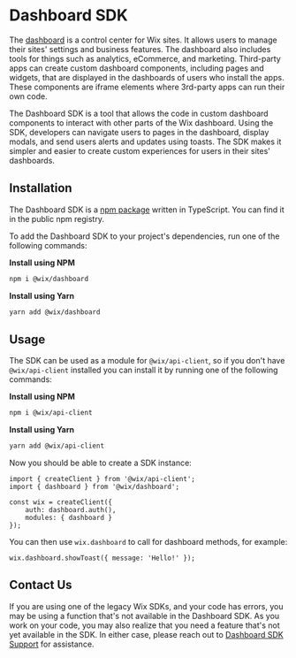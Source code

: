 # Dashboard SDK

The [dashboard](https://support.wix.com/en/article/about-your-wix-dashboard) is a control center for Wix sites. It allows users to manage their sites' settings and business features. The dashboard also includes tools for things such as analytics, eCommerce, and marketing. Third-party apps can create custom dashboard components, including pages and widgets, that are displayed in the dashboards of users who install the apps. These components are iframe elements where 3rd-party apps can run their own code.

The Dashboard SDK is a tool that allows the code in custom dashboard components to interact with other parts of the Wix dashboard. Using the SDK, developers can navigate users to pages in the dashboard, display modals, and send users alerts and updates using toasts. The SDK makes it simpler and easier to create custom experiences for users in their sites' dashboards.

## Installation

The Dashboard SDK is a [npm package](https://www.npmjs.com/package/@wix/dashboard) written in TypeScript. You can find it in the public npm registry.

To add the Dashboard SDK to your project's dependencies, run one of the following commands:

**Install using NPM**

```bash
npm i @wix/dashboard
```

**Install using Yarn**

```bash
yarn add @wix/dashboard
```

## Usage

The SDK can be used as a module for `@wix/api-client`, so if you don't have `@wix/api-client` installed you can install it by running one of the following commands:


**Install using NPM**

```bash
npm i @wix/api-client
```

**Install using Yarn**

```bash
yarn add @wix/api-client
```

Now you should be able to create a SDK instance: 

```JS
import { createClient } from '@wix/api-client';
import { dashboard } from '@wix/dashboard';

const wix = createClient({
    auth: dashboard.auth(),
    modules: { dashboard }
});
```

You can then use `wix.dashboard` to call for dashboard methods, for example:
```JS
wix.dashboard.showToast({ message: 'Hello!' });
```

## Contact Us

If you are using one of the legacy Wix SDKs, and your code has errors, you may be using a function that's not available in the Dashboard SDK. As you work on your code, you may also realize that you need a feature that's not yet available in the SDK. In either case, please reach out to [Dashboard SDK Support](https://devforum.wix.com/kb/en/contact) for assistance.
